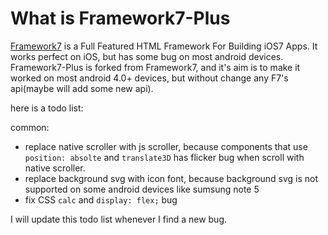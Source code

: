 # What is Framework7-Plus

[Framework7](https://github.com/nolimits4web/Framework7) is a Full Featured HTML Framework For Building iOS7 Apps. It works perfect on iOS, but has some bug on most android devices.
Framework7-Plus is forked from Framework7, and it's aim is to make it worked on most android 4.0+ devices, but without change any F7's api(maybe will add some new api).

here is a todo list:

common:

- replace native scroller with js scroller, because components that use `position: absolte` and `translate3D` has flicker bug when scroll with native scroller.
- replace background svg with icon font, because background svg is not supported on some android devices like sumsung note 5
- fix CSS `calc`  and `display: flex;` bug


I will update this todo list whenever I find a new bug.
